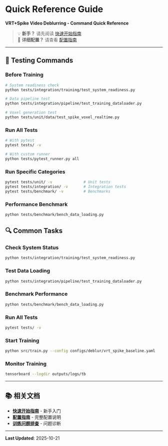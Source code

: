 # Quick Reference Guide

**VRT+Spike Video Deblurring - Command Quick Reference**

> 💡 **新手？** 请先阅读 [快速开始指南](QUICK_START.md)  
> 📖 **详细配置？** 请查看 [配置指南](CONFIG_GUIDE.md)

---

## 🧪 Testing Commands

### Before Training
```bash
# System readiness check
python tests/integration/training/test_system_readiness.py

# Data pipeline test
python tests/integration/pipeline/test_training_dataloader.py

# Voxel generation test
python tests/unit/data/test_spike_voxel_realtime.py
```

### Run All Tests
```bash
# With pytest
pytest tests/ -v

# With custom runner
python tests/pytest_runner.py all
```

### Run Specific Categories
```bash
pytest tests/unit/ -v              # Unit tests
pytest tests/integration/ -v       # Integration tests
pytest tests/benchmark/ -v         # Benchmarks
```

### Performance Benchmark
```bash
python tests/benchmark/bench_data_loading.py
```

## 🔍 Common Tasks

### Check System Status
```bash
python tests/integration/training/test_system_readiness.py
```

### Test Data Loading
```bash
python tests/integration/pipeline/test_training_dataloader.py
```

### Benchmark Performance
```bash
python tests/benchmark/bench_data_loading.py
```

### Run All Tests
```bash
pytest tests/ -v
```

### Start Training
```bash
python src/train.py --config configs/deblur/vrt_spike_baseline.yaml
```

### Monitor Training
```bash
tensorboard --logdir outputs/logs/tb
```

---

## 📚 相关文档

- **[快速开始指南](QUICK_START.md)** - 新手入门
- **[配置指南](CONFIG_GUIDE.md)** - 完整配置说明
- **[训练问题排查](TRAINING_ISSUES.md)** - 问题诊断

---

**Last Updated**: 2025-10-21


